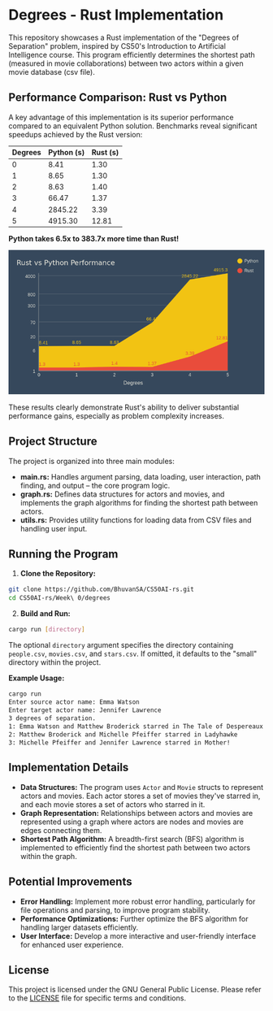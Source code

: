 # Degrees - Rust Implementation

This repository showcases a Rust implementation of the "Degrees of Separation" problem, inspired by CS50's Introduction to Artificial Intelligence course. This program efficiently determines the shortest path (measured in movie collaborations) between two actors within a given movie database (csv file).

## Performance Comparison: Rust vs Python

A key advantage of this implementation is its superior performance compared to an equivalent Python solution. Benchmarks reveal significant speedups achieved by the Rust version:

| Degrees | Python (s) | Rust (s) |
|---|---|---|
| 0 | 8.41 | 1.30 |
| 1 | 8.65 | 1.30 |
| 2 | 8.63 | 1.40 |
| 3 | 66.47 | 1.37 |
| 4 | 2845.22 | 3.39 |
| 5 | 4915.30 | 12.81 |

**Python takes 6.5x to 383.7x more time than Rust!** 

![Visualized Performance using Area chart](./Images/TimeChart.png)

These results clearly demonstrate Rust's ability to deliver substantial performance gains, especially as problem complexity increases.

## Project Structure

The project is organized into three main modules:

*   **main.rs:** Handles argument parsing, data loading, user interaction, path finding, and output – the core program logic.
*   **graph.rs:** Defines data structures for actors and movies, and implements the graph algorithms for finding the shortest path between actors.
*   **utils.rs:** Provides utility functions for loading data from CSV files and handling user input.

## Running the Program

1. **Clone the Repository:**
```bash
git clone https://github.com/BhuvanSA/CS50AI-rs.git
cd CS50AI-rs/Week\ 0/degrees
```


2. **Build and Run:**
```bash
cargo run [directory]
```

The optional `directory` argument specifies the directory containing `people.csv`, `movies.csv`, and `stars.csv`. If omitted, it defaults to the "small" directory within the project.

**Example Usage:**
```
cargo run
Enter source actor name: Emma Watson
Enter target actor name: Jennifer Lawrence
3 degrees of separation.
1: Emma Watson and Matthew Broderick starred in The Tale of Despereaux
2: Matthew Broderick and Michelle Pfeiffer starred in Ladyhawke
3: Michelle Pfeiffer and Jennifer Lawrence starred in Mother!
```

## Implementation Details

*   **Data Structures:** The program uses `Actor` and `Movie` structs to represent actors and movies. Each actor stores a set of movies they've starred in, and each movie stores a set of actors who starred in it. 
*   **Graph Representation:** Relationships between actors and movies are represented using a graph where actors are nodes and movies are edges connecting them.
*   **Shortest Path Algorithm:** A breadth-first search (BFS) algorithm is implemented to efficiently find the shortest path between two actors within the graph.

## Potential Improvements

*   **Error Handling:** Implement more robust error handling, particularly for file operations and parsing, to improve program stability.
*   **Performance Optimizations:** Further optimize the BFS algorithm for handling larger datasets efficiently.
*   **User Interface:** Develop a more interactive and user-friendly interface for enhanced user experience.

## License

This project is licensed under the GNU General Public License. Please refer to the [LICENSE](../../LICENSE) file for specific terms and conditions. 
